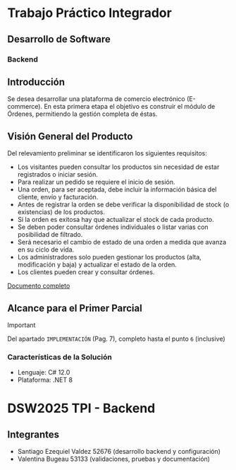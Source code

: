 # Trabajo Práctico Integrador
## Desarrollo de Software
### Backend

## Introducción
Se desea desarrollar una plataforma de comercio electrónico (E-commerce). 
En esta primera etapa el objetivo es construir el módulo de Órdenes, permitiendo la gestión completa de éstas.

## Visión General del Producto
Del relevamiento preliminar se identificaron los siguientes requisitos:
- Los visitantes pueden consultar los productos sin necesidad de estar registrados o iniciar sesión.
- Para realizar un pedido se requiere el inicio de sesión.
- Una orden, para ser aceptada, debe incluir la información básica del cliente, envío y facturación.
- Antes de registrar la orden se debe verificar la disponibilidad de stock (o existencias) de los productos.
- Si la orden es exitosa hay que actualizar el stock de cada producto.
- Se deben poder consultar órdenes individuales o listar varias con posibilidad de filtrado.
- Será necesario el cambio de estado de una orden a medida que avanza en su ciclo de vida.
- Los administradores solo pueden gestionar los productos (alta, modificación y baja) y actualizar el estado de la orden.
- Los clientes pueden crear y consultar órdenes.

[Documento completo](https://frtutneduar.sharepoint.com/:b:/s/DSW2025/ETueAd4rTe1Gilj_Yfi64RYB5oz9s2dOamxKSfMFPREbiA?e=azZcwg) 

## Alcance para el Primer Parcial
> [!IMPORTANT]
> Del apartado `IMPLEMENTACIÓN` (Pag. 7), completo hasta el punto `6` (inclusive)


### Características de la Solución

- Lenguaje: C# 12.0
- Plataforma: .NET 8
# DSW2025 TPI - Backend

## Integrantes
- Santiago Ezequiel Valdez 52676 (desarrollo backend y configuración)  
- Valentina Bugeau 53133 (validaciones, pruebas y documentación)